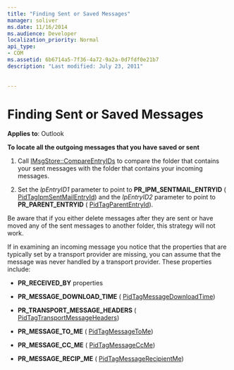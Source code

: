 ```yaml
---
title: "Finding Sent or Saved Messages"
manager: soliver
ms.date: 11/16/2014
ms.audience: Developer
localization_priority: Normal
api_type:
- COM
ms.assetid: 6b6714a5-7f36-4a72-9a2a-0d7fdf0e21b7
description: "Last modified: July 23, 2011"
 
 
---
```


# Finding Sent or Saved Messages

  
  
**Applies to**: Outlook 
  
 **To locate all the outgoing messages that you have saved or sent**
  
1. Call [IMsgStore::CompareEntryIDs](imsgstore-compareentryids.md) to compare the folder that contains your sent messages with the folder that contains your incoming messages. 
    
2. Set the  _lpEntryID1_ parameter to point to **PR_IPM_SENTMAIL_ENTRYID** ( [PidTagIpmSentMailEntryId](pidtagipmsentmailentryid-canonical-property.md)) and the  _lpEntryID2_ parameter to point to **PR_PARENT_ENTRYID** ( [PidTagParentEntryId](pidtagparententryid-canonical-property.md)).
    
Be aware that if you either delete messages after they are sent or have moved any of the sent messages to another folder, this strategy will not work. 
  
If in examining an incoming message you notice that the properties that are typically set by a transport provider are missing, you can assume that the message was never handled by a transport provider. These properties include:
  
- **PR_RECEIVED_BY** properties 
    
- **PR_MESSAGE_DOWNLOAD_TIME** ( [PidTagMessageDownloadTime](pidtagmessagedownloadtime-canonical-property.md))
    
- **PR_TRANSPORT_MESSAGE_HEADERS** ( [PidTagTransportMessageHeaders](pidtagtransportmessageheaders-canonical-property.md))
    
- **PR_MESSAGE_TO_ME** ( [PidTagMessageToMe](pidtagmessagetome-canonical-property.md))
    
- **PR_MESSAGE_CC_ME** ( [PidTagMessageCcMe](pidtagmessageccme-canonical-property.md))
    
- **PR_MESSAGE_RECIP_ME** ( [PidTagMessageRecipientMe](pidtagmessagerecipientme-canonical-property.md))
    


